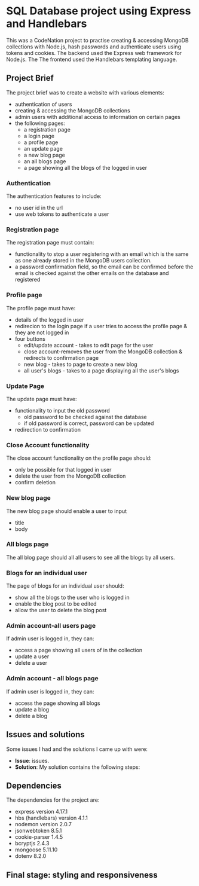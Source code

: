 # SQL Database project using Express and Handlebars

This was a CodeNation project to practise creating & accessing MongoDB collections with Node.js, hash passwords and authenticate users using tokens and cookies.   The backend used the Express web framework for Node.js.  The The frontend used the Handlebars templating language.

## Project Brief

The project brief was to create a website with various elements:
* authentication of users
* creating & accessing the MongoDB collections
* admin users with additional access to information on certain pages
* the following pages:
    - a registration page
    - a login page
    - a profile page
    - an update page
    - a new blog page
    - an all blogs page
    - a page showing all the blogs of the logged in user

### Authentication

The authentication features to include:
* no user id in the url 
* use web tokens to authenticate a user

### Registration page

The registration page must contain:

* functionality to stop a user registering with an email which is the same as one already stored in the MongoDB users collection.
* a password confirmation field, so the email can be confirmed before the email is checked against the other emails on the database and registered

### Profile page

The profile page must have:

* details of the logged in user
* redirecion to the login page if a user tries to access the profile page & they are not logged in
* four buttons
    - edit/update account - takes to edit page for the user
    - close account-removes the user from the MongoDB collection & redirects to confirmation page
    - new blog - takes to page to create a new blog
    - all user's blogs - takes to a page displaying all the user's blogs

### Update Page

The update page must have:

* functionality to input the old password
    - old password to be checked against the database
    - if old password is correct, password can be updated
* redirection to confirmation

### Close Account functionality

The close account functionality on the profile page should:

* only be possible for that logged in user
* delete the user from the MongoDB collection
* confirm deletion

### New blog page

The new blog page should enable a user to input 
* title
* body

### All blogs page

The all blog page should all all users to see all the blogs by all users.

### Blogs for an individual user

The page of blogs for an individual user should:
* show all the blogs to the user who is logged in
* enable the blog post to be edited
* allow the user to delete the blog post

### Admin account-all users page

If admin user is logged in, they can:
* access a page showing all users of in the collection
* update a user
* delete a user

### Admin account - all blogs page

If admin user is logged in, they can:
* access the page showing all blogs
* update a blog
* delete a blog

## Issues and solutions

Some issues I had and the solutions I came up with were:
* **Issue**: issues. 
* **Solution**: My solution contains the following steps:
 
## Dependencies

The dependencies for the project are:
  * express version 4.17.1
  * hbs (handlebars) version 4.1.1
  * nodemon version 2.0.7
  * jsonwebtoken 8.5.1
  * cookie-parser 1.4.5
  * bcryptjs 2.4.3
  * mongoose 5.11.10
  * dotenv 8.2.0

## Final stage: styling and responsiveness

<!-- Once the functionality was working, I used a helpful website (https://coolors.co/) to help me come up with a colour scheme for the webpage.  

I then worked on styling the website and making it responsive to different screen sizes, using media queries where required. -->